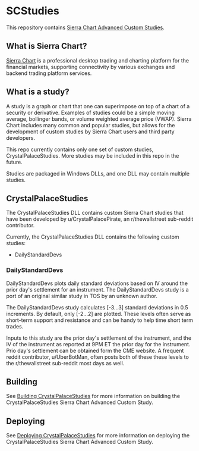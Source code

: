 # SCStudies

This repository contains [Sierra Chart Advanced Custom Studies](https://www.sierrachart.com/index.php?page=doc/AdvancedCustomStudyInterfaceAndLanguage.php).

## What is Sierra Chart?

[Sierra Chart](https://www.sierrachart.com/) is a professional desktop trading and charting platform for the financial markets, supporting connectivity by various exchanges and backend trading platform services.

## What is a study?

A study is a graph or chart that one can superimpose on top of a chart of a security or derivative.  Examples of studies could be a simple moving average, bollinger bands, or volume weighted average price (VWAP).  Sierra Chart includes many common and popular studies, but allows for the development of custom studies by Sierra Chart users and third party developers.

This repo currently contains only one set of custom studies, CrystalPalaceStudies.  More studies may be included in this repo in the future.

Studies are packaged in Windows DLLs, and one DLL may contain multiple studies.

## CrystalPalaceStudies

The CrystalPalaceStudies DLL contains custom Sierra Chart studies that have been developed by u/CrystalPalacePirate, an r/thewallstreet sub-reddit contributor.

Currently, the CrystalPalaceStudies DLL contains the following custom studies:

- DailyStandardDevs

### DailyStandardDevs

DailyStandardDevs plots daily standard deviations based on IV around the prior day's settlement for an instrument.  The DailyStandardDevs study is a port of an original similar study in TOS by an unknown author.  

The DailyStandardDevs study calculates [-3...3] standard deviations in 0.5 increments. By default, only [-2...2] are plotted.  These levels often serve as short-term support and resistance and can be handy to help time short term trades.  

Inputs to this study are the prior day's settlement of the instrument, and the IV of the instrument as reported at 9PM ET the prior day for the instrument.  Prio day's settlement can be obtained form the CME website.  A frequent reddit contributor, u/UberBotMan, often posts both of these these levels to the r/thewallstreet sub-reddit most days as well.

## Building

See [Building CrystalPalaceStudies](./CPSBuild.md) for more information on building the CrystalPalaceStudies Sierra Chart Advanced Custom Study.

## Deploying

See [Deploying CrystalPalaceStudies](./CPSDeploy.md) for more information on deploying the CrystalPalaceStudies Sierra Chart Advanced Custom Study.
